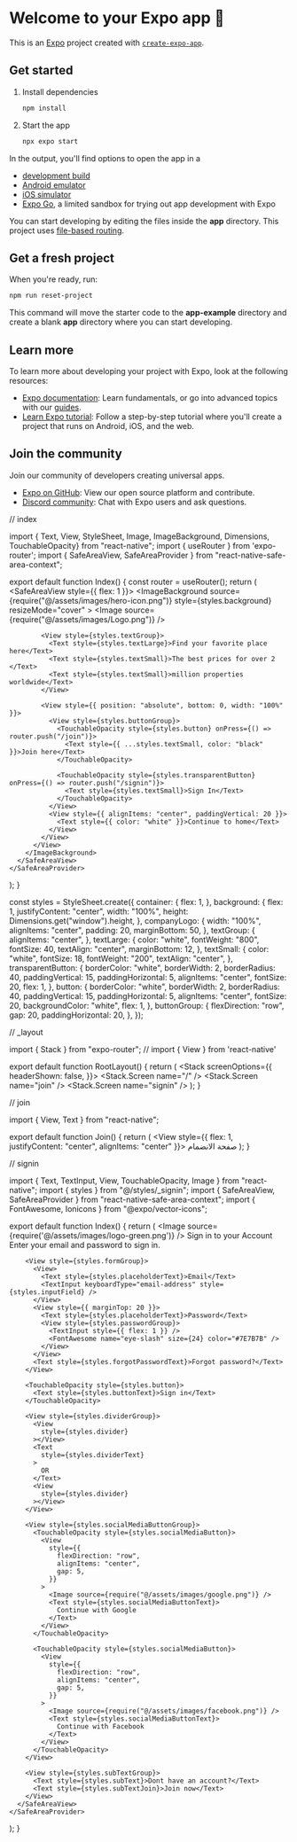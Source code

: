 # Welcome to your Expo app 👋

This is an [Expo](https://expo.dev) project created with [`create-expo-app`](https://www.npmjs.com/package/create-expo-app).

## Get started

1. Install dependencies

   ```bash
   npm install
   ```

2. Start the app

   ```bash
   npx expo start
   ```

In the output, you'll find options to open the app in a

- [development build](https://docs.expo.dev/develop/development-builds/introduction/)
- [Android emulator](https://docs.expo.dev/workflow/android-studio-emulator/)
- [iOS simulator](https://docs.expo.dev/workflow/ios-simulator/)
- [Expo Go](https://expo.dev/go), a limited sandbox for trying out app development with Expo

You can start developing by editing the files inside the **app** directory. This project uses [file-based routing](https://docs.expo.dev/router/introduction).

## Get a fresh project

When you're ready, run:

```bash
npm run reset-project
```

This command will move the starter code to the **app-example** directory and create a blank **app** directory where you can start developing.

## Learn more

To learn more about developing your project with Expo, look at the following resources:

- [Expo documentation](https://docs.expo.dev/): Learn fundamentals, or go into advanced topics with our [guides](https://docs.expo.dev/guides).
- [Learn Expo tutorial](https://docs.expo.dev/tutorial/introduction/): Follow a step-by-step tutorial where you'll create a project that runs on Android, iOS, and the web.

## Join the community

Join our community of developers creating universal apps.

- [Expo on GitHub](https://github.com/expo/expo): View our open source platform and contribute.
- [Discord community](https://chat.expo.dev): Chat with Expo users and ask questions.


// index 

import { Text, View, StyleSheet, Image, ImageBackground, Dimensions, TouchableOpacity} from "react-native";
import { useRouter } from 'expo-router';
import { SafeAreaView, SafeAreaProvider } from "react-native-safe-area-context";

export default function Index() {
  const router = useRouter();
  return (
    <SafeAreaProvider>
      <SafeAreaView style={{ flex: 1 }}>
        <ImageBackground
          source={require("@/assets/images/hero-icon.png")}
          style={styles.background}
          resizeMode="cover"
        >
          <View style={styles.container}>
            <View style={styles.companyLogo}>
              <Image source={require("@/assets/images/Logo.png")} />
            </View>

            <View style={styles.textGroup}>
              <Text style={styles.textLarge}>Find your favorite place here</Text>
              <Text style={styles.textSmall}>The best prices for over 2 </Text>
              <Text style={styles.textSmall}>million properties worldwide</Text>
            </View>

            <View style={{ position: "absolute", bottom: 0, width: "100%" }}>
              <View style={styles.buttonGroup}>
                <TouchableOpacity style={styles.button} onPress={() => router.push("/join")}>
                  <Text style={{ ...styles.textSmall, color: "black" }}>Join here</Text>
                </TouchableOpacity>

                <TouchableOpacity style={styles.transparentButton} onPress={() => router.push("/signin")}>
                  <Text style={styles.textSmall}>Sign In</Text>
                </TouchableOpacity>
              </View>
              <View style={{ alignItems: "center", paddingVertical: 20 }}>
                <Text style={{ color: "white" }}>Continue to home</Text>
              </View>
            </View>
          </View>
        </ImageBackground>
      </SafeAreaView>
    </SafeAreaProvider>
  );
}

const styles = StyleSheet.create({
  container: {
    flex: 1,
  },
  background: {
    flex: 1,
    justifyContent: "center",
    width: "100%",
    height: Dimensions.get("window").height,
  },
  companyLogo: {
    width: "100%",
    alignItems: "center",
    padding: 20,
    marginBottom: 50,
  },
  textGroup: {
    alignItems: "center",
  },
  textLarge: {
    color: "white",
    fontWeight: "800",
    fontSize: 40,
    textAlign: "center",
    marginBottom: 12,
  },
  textSmall: {
    color: "white",
    fontSize: 18,
    fontWeight: "200",
    textAlign: "center",
  },
  transparentButton: {
    borderColor: "white",
    borderWidth: 2,
    borderRadius: 40,
    paddingVertical: 15,
    paddingHorizontal: 5,
    alignItems: "center",
    fontSize: 20,
    flex: 1,
  },
  button: {
    borderColor: "white",
    borderWidth: 2,
    borderRadius: 40,
    paddingVertical: 15,
    paddingHorizontal: 5,
    alignItems: "center",
    fontSize: 20,
    backgroundColor: "white",
    flex: 1,
  },
  buttonGroup: {
    flexDirection: "row",
    gap: 20,
    paddingHorizontal: 20,
  },
});


// _layout

import { Stack } from "expo-router";
// import { View } from 'react-native'

export default function RootLayout() {
  return (
    <Stack screenOptions={{
      headerShown: false,
    }}>
      <Stack.Screen name="/" />
      <Stack.Screen name="join" />
      <Stack.Screen name="signin" />
    </Stack>
  );
}


// join

import { View, Text } from "react-native";

export default function Join() {
  return (
    <View style={{ flex: 1, justifyContent: "center", alignItems: "center" }}>
      <Text>صفحة الانضمام</Text>
    </View>
  );
}

// signin

import { Text, TextInput, View, TouchableOpacity, Image } from "react-native";
import { styles } from "@/styles/_signin";
import { SafeAreaView, SafeAreaProvider } from "react-native-safe-area-context";
import { FontAwesome, Ionicons } from "@expo/vector-icons";

export default function Index() {
  return (
    <SafeAreaProvider>
      <SafeAreaView style={styles.container}>
        <View style={styles.navGroup}>
          <Ionicons name="arrow-back" size={25} />
          <Image source={require('@/assets/images/logo-green.png')} />
        </View>
        <Text style={styles.largeText}>Sign in to your</Text>
        <Text style={styles.largeText}>Account</Text>
        <Text style={styles.smallText}>
          Enter your email and password to sign in.
        </Text>

        <View style={styles.formGroup}>
          <View>
            <Text style={styles.placeholderText}>Email</Text>
            <TextInput keyboardType="email-address" style={styles.inputField} />
          </View>
          <View style={{ marginTop: 20 }}>
            <Text style={styles.placeholderText}>Password</Text>
            <View style={styles.passwordGroup}>
              <TextInput style={{ flex: 1 }} />
              <FontAwesome name="eye-slash" size={24} color="#7E7B7B" />
            </View>
          </View>
          <Text style={styles.forgotPasswordText}>Forgot password?</Text>
        </View>

        <TouchableOpacity style={styles.button}>
          <Text style={styles.buttonText}>Sign in</Text>
        </TouchableOpacity>

        <View style={styles.dividerGroup}>
          <View
            style={styles.divider}
          ></View>
          <Text
            style={styles.dividerText}
          >
            OR
          </Text>
          <View
            style={styles.divider}
          ></View>
        </View>

        <View style={styles.socialMediaButtonGroup}>
          <TouchableOpacity style={styles.socialMediaButton}>
            <View
              style={{
                flexDirection: "row",
                alignItems: "center",
                gap: 5,
              }}
            >
              <Image source={require("@/assets/images/google.png")} />
              <Text style={styles.socialMediaButtonText}>
                Continue with Google
              </Text>
            </View>
          </TouchableOpacity>

          <TouchableOpacity style={styles.socialMediaButton}>
            <View
              style={{
                flexDirection: "row",
                alignItems: "center",
                gap: 5,
              }}
            >
              <Image source={require("@/assets/images/facebook.png")} />
              <Text style={styles.socialMediaButtonText}>
                Continue with Facebook
              </Text>
            </View>
          </TouchableOpacity>
        </View>

        <View style={styles.subTextGroup}>
          <Text style={styles.subText}>Dont have an account?</Text>
          <Text style={styles.subTextJoin}>Join now</Text>
        </View>
      </SafeAreaView>
    </SafeAreaProvider>
  );
}

